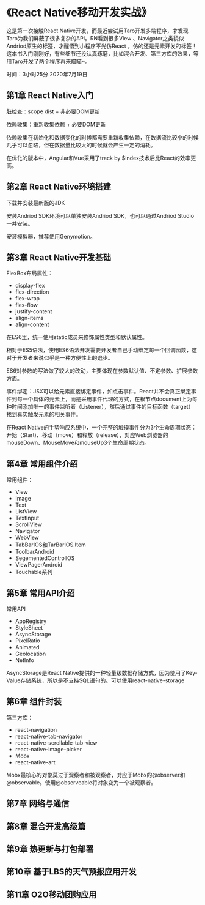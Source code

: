 # 《React Native移动开发实战》

这是第一次接触React Native开发，而最近尝试用Taro开发多端程序，才发现Taro为我们屏蔽了很多复杂的API。RN看到很多View 、Navigator之类貌似Andriod原生的标签，才醒悟到小程序不光仿React ，仿的还是元素开发的标签！这本书入门刚刚好，有些细节还没认真琢磨，比如混合开发、第三方库的效果，等用Taro开发了两个程序再来瞄瞄~。

时间：3小时25分 2020年7月19日

## 第1章  React Native入门

脏检查：scope dist + 非必要DOM更新

依赖收集：重新收集依赖 + 必要DOM更新

依赖收集在初始化和数据变化的时候都需要重新收集依赖，在数据流比较小的时候几乎可以忽略，但在数据量比较大的时候就会产生一定的消耗。

在优化的版本中，Angular和Vue采用了track by $index技术后比React的效率更高。



## 第2章  React Native环境搭建

下载并安装最新版的JDK

安装Andriod SDK环境可以单独安装Andriod SDK，也可以通过Andriod Studio一并安装。

安装模拟器，推荐使用Genymotion。



## 第3章 React Native开发基础

FlexBox布局属性：

* display-flex
* flex-direction
* flex-wrap
* flex-flow
* justify-content
* align-items
* align-content

在ES6里，统一使用static成员来修饰属性类型和默认属性。

相对于ES5语法，使用ES6语法开发需要开发者自己手动绑定每一个回调函数，这对于开发者来说似乎是一种方便性上的退步。

ES6对参数的写法做了较大的改动，主要体现在参数默认值、不定参数、扩展参数方面。

事件绑定：JSX可以给元素直接绑定事件，如点击事件。React并不会真正绑定事件到每一个具体的元素上，而是采用事件代理的方式，在根节点document上为每种时间添加唯一的事件监听者（Listener），然后通过事件的目标函数（target）找到真实触发元素的相关事件。



在React Native的手势响应系统中，一个完整的触摸事件分为3个生命周期状态：开始（Start)、移动（move）和释放（release），对应Web浏览器的mouseDown、MouseMove和mouseUp3个生命周期状态。

## 第4章  常用组件介绍

常用组件：

* View
* Image
* Text
* ListView
* TextInput
* ScrollView
* Navigator
* WebView
* TabBarIOS和TarBarIOS.Item
* ToolbarAndroid
* SegementedControllOS
* ViewPagerAndroid
* Touchable系列

## 第5章  常用API介绍

常用API

* AppRegistry
* StyleSheet
* AsyncStorage
* PixelRatio
* Animated
* Geolocation
* NetInfo

AsyncStorage是React Native提供的一种轻量级数据存储方式，因为使用了Key-Value存储系统，所以是不支持SQL语句的。可以使用react-native-storage

## 第6章  组件封装

第三方库：

* react-navigation
* react-native-tab-navigator
* react-native-scrollable-tab-view
* react-native-image-picker
* Mobx
* react-native-art



Mobx最核心的对象莫过于观察者和被观察者，对应于Mobx的@observer和@observable。使用@observeable将对象变为一个被观察者。

## 第7章  网络与通信



## 第8章  混合开发高级篇



## 第9章  热更新与打包部署



## 第10章 基于LBS的天气预报应用开发



## 第11章  O2O移动团购应用